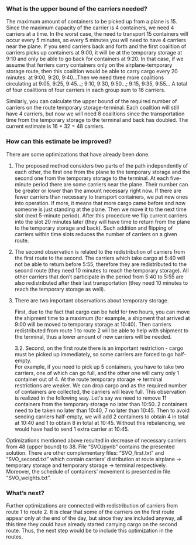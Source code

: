### What is the upper bound of the carriers needed?

The maximum amount of containers to be picked up from a plane is 15. Since the maximum capacity of the carrier is 4 containers, we need 4 carriers at a time.
In the worst case, the need to transport  15 containers will occur every 5 minutes, so every 5 minutes you will need to have 4 carriers near the plane. 
If you send carriers back and forth and the first coalition of carriers picks up containers at 9:00, it will be at the temporary storage at 9:10 and 
only be able to go back for containers at 9:20. In that case, if we assume that ferriers carry containers only on the airplane-temporary storage route, 
then this coalition would be able to carry cargo every 20 minutes: at 9:00, 9:20, 9:40...Then we need three more coalitions circulating at 9:05, 9:25, 9:45...; 
9:10, 9:30, 9:50...; 9:15, 9:35, 9:55… A total of four coalitions of four carriers in each group sum to 16 carriers. 

Similarly, you can calculate the upper bound of the required number of carriers on the route temporary storage-terminal. Each coalition will still
have 4 carriers, but now we will need 8 coalitions since the transportation time from the temporary storage to the terminal and back has doubled. 
The current estimate is 16 + 32 = 48 carriers.

### How can this estimate be improved? 

There are some optimizations that have already been done.

1. The proposed method considers two parts of the path independently of each other, the first one from the plane to the temporary storage and the second
one from the temporary storage to the terminal. At each five-minute period there are some carriers near the plane. Their number can be greater or lower
than the amount necessary right now. If there are fewer carriers than necessary to transport containers, we put new ones into operation. If more, it means 
that more cargo came before and now someone is just standing at the plane. Then we move it to the next time slot (next 5-minute period). After this procedure
we flip current carriers into the slot 20 minutes later (they will have time to return from the plane to the temporary storage and back). Such addition and 
flipping of carriers within time slots reduces the number of carriers on a given route. 
2. The second observation is related to the redistribution of carriers from the first route to the second. The carriers which take cargo at 5:40 will not be 
able to return before 5:55, therefore they are redistributed to the second route (they need 10 minutes to reach the temporary storage). All other carriers 
that don’t participate in the period from 5:40 to 5:55 are also redistributed after their last transportation (they need 10 minutes to reach the temporary
storage as well).
3. There are two important observations about temporary storage. 

   First, due to the fact that cargo can be held for two hours, you can move the shipment time to a maximum (for example, a shipment that arrived 
   at 9:00 will be moved to temporary storage at 10:40). Then carriers redistributed from route 1 to 
   route 2 will be able to help with shipment to the terminal, thus a lower amount of new carriers will be needed. 

    3.2. Second, on the first route there is an important restriction - cargo must be picked up immediately, so some carriers are forced to go half-empty.   
         For example, if you need to pick up 5 containers, you have to take two carriers, one of which can go full, and the other one will carry only 
         1 container out of 4. At the route temporary storage -> terminal restrictions are weaker. We can drop cargo and as the required number
         of containers are collected, the carriers will leave full. This observation is realized in the following way. Let's say we need to remove
         11 containers from the temporary storage no later than 10:50. 2 containers need to be taken no later than  10:40, 7 no later than 10:45. Then to avoid              sending carriers half-empty, we will add 2 containers to obtain 4 in total at 10:40 and 1 to obtain 8 in total at 10:45. Without this rebalancing, we
         would have had to send 1 extra carrier at 10:45.

Optimizations mentioned above resulted in decrease of necessary carriers from 48 (upper bound) to 38. File “SVO.ipynb” contains the presented solution.
There are other complementary files: “SVO_first.txt” and “SVO_second.txt” which contain carriers’ distribution at route airplane -> temporary storage and
temporary storage -> terminal respectively. Moreover, the schedule of containers’ movement is presented in file “SVO_weights.txt”.

### What’s next?

Further optimizations are connected with redistribution of carriers from route 1 to route 2. It is clear that some of the carriers on the first route
appear only at the end of the day, but since they are included anyway, all this time they could have already started carrying cargo on the second route.
Thus, the next step would be to include this optimization in the routes.

